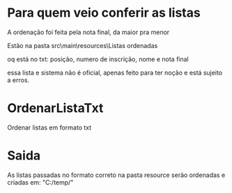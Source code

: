# Para quem veio conferir as listas
A ordenação foi feita pela nota final, da maior pra menor

Estão na pasta src\main\resources\Listas ordenadas

oq está no txt: posição, numero de inscrição, nome e nota final

essa lista e sistema não é oficial, apenas feito para ter noção e está sujeito a erros.


# OrdenarListaTxt
Ordenar listas em formato txt

# Saida
As listas passadas no formato correto na pasta resource serão ordenadas e criadas em: "C:/temp/"
